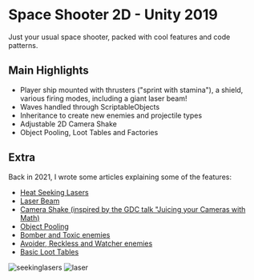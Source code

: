 # Space Shooter 2D - Unity 2019
Just your usual space shooter, packed with cool features and code patterns. 

## Main Highlights
- Player ship mounted with thrusters ("sprint with stamina"), a shield, various firing modes, including a giant laser beam!
- Waves handled through ScriptableObjects
- Inheritance to create new enemies and projectile types
- Adjustable 2D Camera Shake
- Object Pooling, Loot Tables and Factories


## Extra
Back in 2021, I wrote some articles explaining some of the features:
- [Heat Seeking Lasers](https://medium.com/nerd-for-tech/galaxy-shooter-2d-heat-seeking-lasers-20-a8347dfde1b4)
- [Laser Beam](https://medium.com/nerd-for-tech/galaxy-shooter-2d-laser-beam-22-21e317363941)
- [Camera Shake (inspired by the GDC talk "Juicing your Cameras with Math)](https://medium.com/nerd-for-tech/galaxy-shooter-2d-camera-shake-21-f88583db0779)
- [Object Pooling](https://medium.com/nerd-for-tech/galaxy-shooter-2d-object-pooling-23-ef91000076e0)
- [Bomber and Toxic enemies](https://pablogomezplaton.medium.com/galaxy-shooter-2d-bomber-and-toxic-enemies-24-6ec6a460fad8)
- [Avoider, Reckless and Watcher enemies](https://pablogomezplaton.medium.com/galaxy-shooter-2d-avoider-reckless-and-watcher-25-ad7028156f3b)
- [Basic Loot Tables](https://pablogomezplaton.medium.com/galaxy-shooter-2d-loot-tables-for-powerup-drops-25-579260646ee)

![seekinglasers](https://github.com/IIMass/SpaceShooter2D/assets/47413039/9ff0d8d3-2a93-483d-8ddd-98d3fc26842e)
![laser](https://github.com/IIMass/SpaceShooter2D/assets/47413039/0c2b4f85-32d2-4892-aa40-8266be90aa1a)
